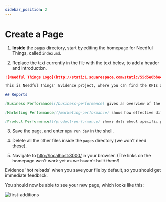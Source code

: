 ```yaml
---
sidebar_position: 2
---
```

# Create a Page

1. **Inside** the `pages` directory, start by editing the homepage for Needful Things, called `index.md`. 

2. Replace the text currently in the file with the text below, to add a header and introduction.

```markdown title="pages/index.md"
![Needful Things Logo](http://static1.squarespace.com/static/55d5e6bbe4b07fd45aec98a4/t/5a67ff45ec212de974357e39/1622153363313/Needful+logo.png?format=180w)

This is Needful Things' Evidence project, where you can find the KPIs and data analysis for the business.

## Reports

[Business Performance](/business-performance) gives an overview of the business KPIs.

[Marketing Performance](/marketing-performance) shows how effective different marketing channels are.

[Product Performance](/product-performance) shows data about specific products.
```
3. Save the page, and enter `npm run dev` in the shell.

4. Delete all the other files inside the `pages` directory (we won't need these).

5. Navigate to [http://localhost:3000/](http://localhost:3000/) in your browser. (The links on the homepage won't work yet as we haven't built them!)

Evidence 'hot reloads' when you save your file by default, so you should get immediate feedback.

You should now be able to see your new page, which looks like this:

<div style={{textAlign: 'center'}}>

![first-additions](/img/tutorial-img/needful-things-first-page-success-v2.png)

</div>

